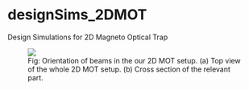 # designSims_2DMOT
 Design Simulations for 2D Magneto Optical Trap
<figure class="image">
  <img src='2DMOT_ErNa_beams.pdf'>
  <figcaption>Fig: Orientation of beams in the our 2D MOT setup. (a) Top view of the whole 2D MOT setup. (b) Cross section of the relevant part.</figcaption>
</figure>
